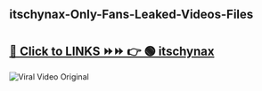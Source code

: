 
 ## itschynax-Only-Fans-Leaked-Videos-Files

# <h2><a href="https://mediaupload.pro?itschynax">🔗 Click to LINKS ⏩⏩ 👉 🟢 itschynax </a></h2>

<a href="https://mediaupload.pro?itschynax" rel="nofollow" data-target="animated-image.originalLink"><img src="https://i.ibb.co.com/xMMVF88/686577567.gif" alt="Viral Video Original" style="max-width: 100%; display: inline-block;" data-target="animated-image.originalImage"></a>